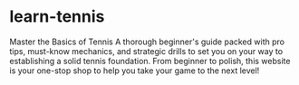 # learn-tennis
Master the Basics of Tennis A thorough beginner's guide packed with pro tips, must-know mechanics, and strategic drills to set you on your way to establishing a solid tennis foundation. From beginner to polish, this website is your one-stop shop to help you take your game to the next level!
